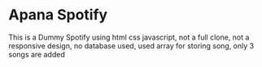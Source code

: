 # Apana Spotify
This is a Dummy Spotify using html css javascript, 
not a full clone,
not a responsive design,
no database used,
used array for storing song,
only 3 songs are added
